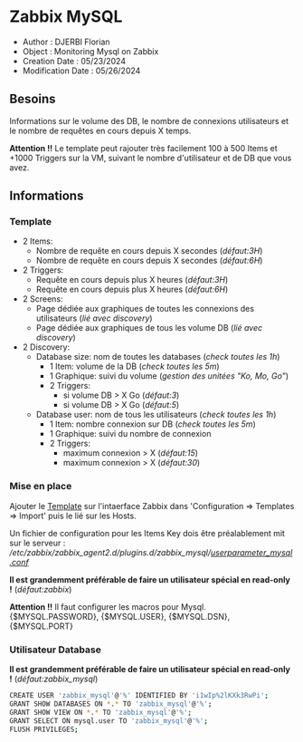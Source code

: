 # Zabbix MySQL

- Author : DJERBI Florian
- Object : Monitoring Mysql on Zabbix 
- Creation Date : 05/23/2024
- Modification Date : 05/26/2024


## Besoins
Informations sur le volume des DB, le nombre de connexions utilisateurs et le nombre de requêtes en cours depuis X temps.

**Attention !!** Le template peut rajouter très facilement 100 à 500 Items et +1000 Triggers sur la VM, suivant le nombre d'utilisateur et de DB que vous avez.


## Informations
### Template
- 2 Items:
    - Nombre de requête en cours depuis X secondes (*défaut:3H*)
    - Nombre de requête en cours depuis X secondes (*défaut:6H*)
- 2 Triggers:
    - Requête en cours depuis plus X heures (*défaut:3H*)
    - Requête en cours depuis plus X heures (*défaut:6H*)
- 2 Screens:
    - Page dédiée aux graphiques de toutes les connexions des utilisateurs (*lié avec discovery*)
    - Page dédiée aux graphiques de tous les volume DB (*lié avec discovery*)
- 2 Discovery:
    - Database size: nom de toutes les databases (*check toutes les 1h*)
        - 1 Item: volume de la DB (*check toutes les 5m*)
        - 1 Graphique: suivi du volume (*gestion des unitées "Ko, Mo, Go"*)
        - 2 Triggers: 
            - si volume DB > X Go (*défaut:3*)
            - si volume DB > X Go (*défaut:5*)
    - Database user: nom de tous les utilisateurs (*check toutes les 1h*)
        - 1 Item: nombre connexion sur DB (*check toutes les 5m*)
        - 1 Graphique: suivi du nombre de connexion
        - 2 Triggers:
            - maximum connexion > X (*défaut:15*)
            - maximum connexion > X (*défaut:30*)

### Mise en place
Ajouter le [Template](./zbx_export_templates.json) sur l'intaerface Zabbix dans 'Configuration => Templates => Import' puis le lié sur les Hosts.

Un fichier de configuration pour les Items Key dois être préalablement mit sur le serveur : */etc/zabbix/zabbix_agent2.d/plugins.d/zabbix_mysql/[userparameter_mysql.conf](./userparameter_mysql.conf)*

**Il est grandemment préférable de faire un utilisateur spécial en read-only !** (*défaut:zabbix*)

**Attention !!**
Il faut configurer les macros pour Mysql.
{$MYSQL.PASSWORD}, {$MYSQL.USER}, {$MYSQL.DSN}, {$MYSQL.PORT}

### Utilisateur Database
**Il est grandemment préférable de faire un utilisateur spécial en read-only !** (*défaut:zabbix_mysql*)
``` bash
CREATE USER 'zabbix_mysql'@'%' IDENTIFIED BY 'i1wIp%2lKXk3RwPi';
GRANT SHOW DATABASES ON *.* TO 'zabbix_mysql'@'%';
GRANT SHOW VIEW ON *.* TO 'zabbix_mysql'@'%';
GRANT SELECT ON mysql.user TO 'zabbix_mysql'@'%';
FLUSH PRIVILEGES;
```
